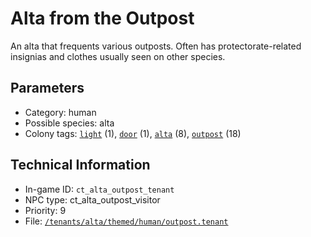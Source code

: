 # Alta from the Outpost

An alta that frequents various outposts. Often has protectorate-related insignias and clothes usually seen on other species.

## Parameters

- Category: human
- Possible species: alta
- Colony tags: [`light`](https://ceterai.github.io/MyEnternia/Wiki/Tags/Light) (1), [`door`](https://ceterai.github.io/MyEnternia/Wiki/Tags/Door) (1), [`alta`](https://ceterai.github.io/MyEnternia/Wiki/Tags/Alta) (8), [`outpost`](https://ceterai.github.io/MyEnternia/Wiki/Tags/Outpost) (18)

## Technical Information

- In-game ID: `ct_alta_outpost_tenant`
- NPC type: ct_alta_outpost_visitor
- Priority: 9
- File: [`/tenants/alta/themed/human/outpost.tenant`](https://github.com/Ceterai/Enternia/blob/main/tenants/alta/themed/human/outpost.tenant)

